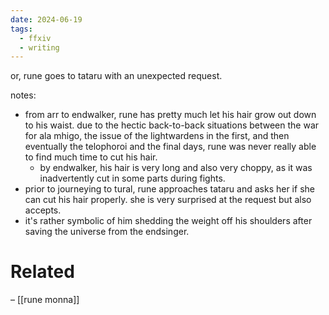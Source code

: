 ```yaml
---
date: 2024-06-19
tags:
  - ffxiv
  - writing
---
```


or, rune goes to tataru with an unexpected request.

notes:
- from arr to endwalker, rune has pretty much let his hair grow out down to his waist. due to the hectic back-to-back situations between the war for ala mhigo, the issue of the lightwardens in the first, and then eventually the telophoroi and the final days, rune was never really able to find much time to cut his hair.
	- by endwalker, his hair is very long and also very choppy, as it was inadvertently cut in some parts during fights.
- prior to journeying to tural, rune approaches tataru and asks her if she can cut his hair properly. she is very surprised at the request but also accepts.
- it's rather symbolic of him shedding the weight off his shoulders after saving the universe from the endsinger.

# Related
– [[rune monna]]